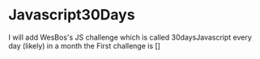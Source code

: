 # Javascript30Days
I will add WesBos's JS challenge which is called 30daysJavascript every day (likely) in a month
the First challenge is []
